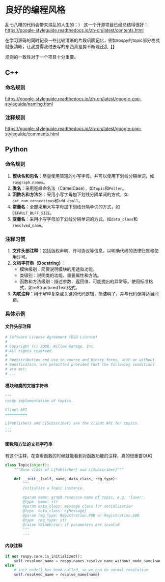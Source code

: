 # 良好的编程风格
乱七八糟的代码会带来混乱的人生的：）
这一个开源项目已经总结得很好：https://google-styleguide.readthedocs.io/zh-cn/latest/contents.html

在学习源码的同时记录一些比较清晰的片段巩固记忆，例如rospy的topic部分格式就很清晰，让我觉得我过去写的东西真是剪不断理还乱【】

规则的一致性对于一个项目十分重要。

## C++
### 命名规则
https://google-styleguide.readthedocs.io/zh-cn/latest/google-cpp-styleguide/naming.html
### 注释规则
https://google-styleguide.readthedocs.io/zh-cn/latest/google-cpp-styleguide/comments.html

## Python

### 命名规则
1. **模块名和包名**：尽量使用简短的小写字母，并可以使用下划线分隔单词，如`rosgraph.names`。
2. **类名**：采用驼峰命名法（CamelCase），如`Topic`和`Poller`。
3. **函数名和方法名**：采用小写字母加下划线分隔单词的方式，如`get_num_connections`和`add_epoll`。
4. **常量名**：全部采用大写字母加下划线分隔单词的方式，如`DEFAULT_BUFF_SIZE`。
5. **变量名**：采用小写字母加下划线分隔单词的方式，如`data_class`和`resolved_name`。

### 注释习惯
1. **文件头部注释**：包括版权声明、许可协议等信息，以明确代码的法律归属和使用许可。
2. **文档字符串（Docstring）**：
   - 模块级别：简要说明模块的用途和功能。
   - 类级别：说明类的功能、重要属性和方法。
   - 函数和方法级别：描述参数、返回值、可能抛出的异常等。使用标准格式，如reStructuredText格式。
3. **内联注释**：用于解释复杂或关键的代码逻辑，简洁明了，并与代码保持适当间距。

### 具体示例
#### 文件头部注释
```python
# Software License Agreement (BSD License)
#
# Copyright (c) 2008, Willow Garage, Inc.
# All rights reserved.
#
# Redistribution and use in source and binary forms, with or without
# modification, are permitted provided that the following conditions
# are met:
# ...
```

#### 模块和类的文档字符串
```python
"""
rospy implementation of topics.

Client API
==========

L{Publisher} and L{Subscriber} are the client API for topics.
...
"""
```

#### 函数和方法的文档字符串
有这个注释，在查看函数的时候就能看到对函数功能的注释，真的很重要QUQ

```python
class Topic(object):
    """Base class of L{Publisher} and L{Subscriber}"""
    
    def __init__(self, name, data_class, reg_type):
        """
        Initialize a Topic instance.
        
        @param name: graph resource name of topic, e.g. 'laser'.
        @type  name: str
        @param data_class: message class for serialization
        @type  data_class: L{Message}
        @param reg_type: Registration.PUB or Registration.SUB
        @type  reg_type: str
        @raise ValueError: if parameters are invalid
        """
        ...
```

#### 内联注释
```python
if not rospy.core.is_initialized():
    self.resolved_name = rospy.names.resolve_name_without_node_name(name)
else:
    # init_node() has been called, so we can do normal resolution
    self.resolved_name = resolve_name(name)
```


